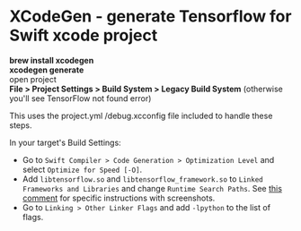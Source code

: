 
# XCodeGen - generate Tensorflow for Swift xcode project #               
**brew install xcodegen**    
**xcodegen generate**    
open project    
**File > Project Settings > Build System > Legacy Build System** (otherwise you'll see TensorFlow not found error)    



This uses the project.yml /debug.xcconfig file included to handle these steps. 

  In your target's Build Settings:
   * Go to `Swift Compiler > Code Generation > Optimization Level` and select `Optimize for Speed [-O]`.
   * Add `libtensorflow.so` and `libtensorflow_framework.so` to `Linked Frameworks and Libraries` and change `Runtime Search Paths`.
     See [this comment](https://github.com/tensorflow/swift/issues/10#issuecomment-385167803) for specific instructions with screenshots.
   * Go to `Linking > Other Linker Flags` and add `-lpython` to the list of flags.
